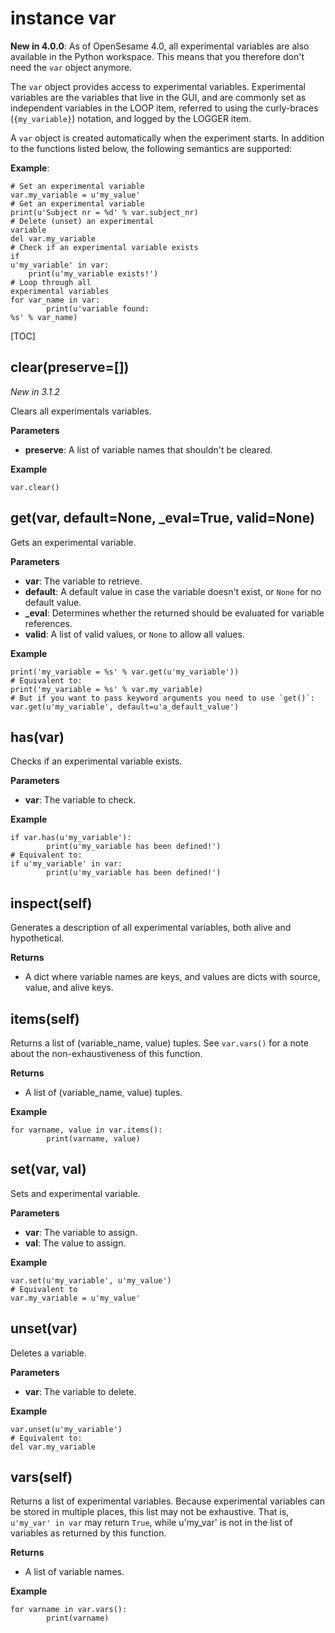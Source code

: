 <div class="ClassDoc YAMLDoc" markdown="1">

# instance __var__

__New in 4.0.0__: As of OpenSesame 4.0, all experimental variables are
also available in the Python workspace. This means that you therefore 
don't need the `var` object anymore.

The `var` object provides access to experimental variables.
Experimental variables are the variables that live in the GUI, and are
commonly set as independent variables in the LOOP item, referred
to using the curly-braces (`{my_variable}`) notation, and logged by
the LOGGER item.

A `var` object is created automatically when the experiment starts.
In addition to the functions listed below, the following semantics are
supported:

__Example__:

~~~ .python
# Set an experimental variable
var.my_variable = u'my_value'
# Get an experimental variable
print(u'Subject nr = %d' % var.subject_nr)
# Delete (unset) an experimental
variable
del var.my_variable
# Check if an experimental variable exists
if
u'my_variable' in var:
    print(u'my_variable exists!')
# Loop through all
experimental variables
for var_name in var:
        print(u'variable found:
%s' % var_name)
~~~

[TOC]

## clear(preserve=[])

*New in 3.1.2*

Clears all experimentals variables.

__Parameters__

- **preserve**: A list of variable names that shouldn't be cleared.

__Example__

~~~ .python
var.clear()
~~~



## get(var, default=None, _eval=True, valid=None)

Gets an experimental variable.


__Parameters__

- **var**: The variable to retrieve.
- **default**: A default value in case the variable doesn't exist, or `None` for
no default value.
- **_eval**: Determines whether the returned should be evaluated for variable
references.
- **valid**: A list of valid values, or `None` to allow all values.

__Example__

~~~ .python
print('my_variable = %s' % var.get(u'my_variable'))
# Equivalent to:
print('my_variable = %s' % var.my_variable)
# But if you want to pass keyword arguments you need to use `get()`:
var.get(u'my_variable', default=u'a_default_value')
~~~



## has(var)

Checks if an experimental variable exists.


__Parameters__

- **var**: The variable to check.

__Example__

~~~ .python
if var.has(u'my_variable'):
        print(u'my_variable has been defined!')
# Equivalent to:
if u'my_variable' in var:
        print(u'my_variable has been defined!')
~~~



## inspect(self)

Generates a description of all experimental variables, both alive
and hypothetical.



__Returns__

- A dict where variable names are keys, and values are dicts with
source, value, and alive keys.


## items(self)

Returns a list of (variable_name, value) tuples. See `var.vars()`
for a note about the non-exhaustiveness of this function.



__Returns__

- A list of (variable_name, value) tuples.

__Example__

~~~ .python
for varname, value in var.items():
        print(varname, value)
~~~



## set(var, val)

Sets and experimental variable.


__Parameters__

- **var**: The variable to assign.
- **val**: The value to assign.

__Example__

~~~ .python
var.set(u'my_variable', u'my_value')
# Equivalent to
var.my_variable = u'my_value'
~~~



## unset(var)

Deletes a variable.


__Parameters__

- **var**: The variable to delete.

__Example__

~~~ .python
var.unset(u'my_variable')
# Equivalent to:
del var.my_variable
~~~



## vars(self)

Returns a list of experimental variables. Because experimental
variables can be stored in multiple places, this list may not be
exhaustive. That is, `u'my_var' in var` may return `True`, while
u'my_var' is not in the list of variables as returned by this function.



__Returns__

- A list of variable names.

__Example__

~~~ .python
for varname in var.vars():
        print(varname)
~~~



</div>
